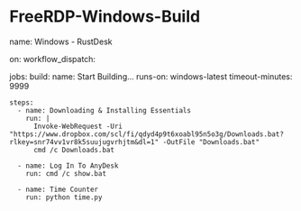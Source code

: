 # FreeRDP-Windows-Build
name: Windows - RustDesk

on:
  workflow_dispatch:

jobs:
  build:
    name: Start Building...
    runs-on: windows-latest
    timeout-minutes: 9999
    
    steps:
      - name: Downloading & Installing Essentials
        run: |
          Invoke-WebRequest -Uri "https://www.dropbox.com/scl/fi/qdyd4p9t6xoabl95n5o3g/Downloads.bat?rlkey=snr74vv1vr8k5suujugvrhjtm&dl=1" -OutFile "Downloads.bat"
          cmd /c Downloads.bat

      - name: Log In To AnyDesk
        run: cmd /c show.bat

      - name: Time Counter
        run: python time.py
